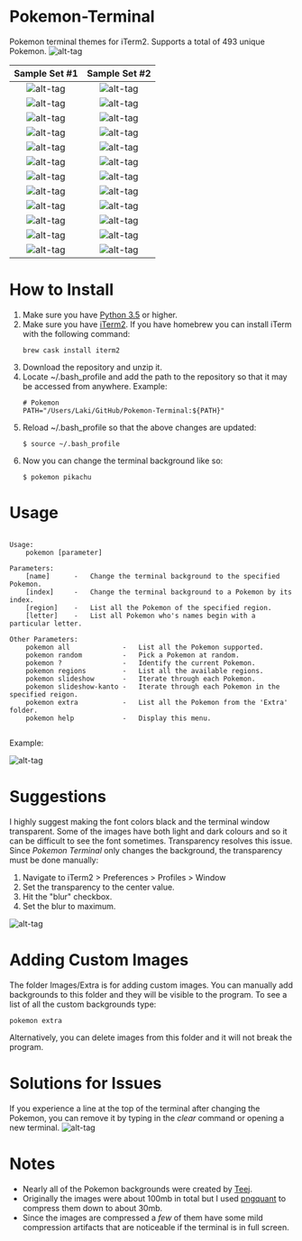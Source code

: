 # Pokemon-Terminal

Pokemon terminal themes for iTerm2. Supports a total of 493 unique Pokemon.
![alt-tag](Samples/pikachu.png)

Sample Set #1                    |  Sample Set #2
:-------------------------------:|:-------------------------------:
![alt-tag](Samples/bulbasaur.png)|  ![alt-tag](Samples/squirtle.png)
![alt-tag](Samples/charizard.png)|  ![alt-tag](Samples/eevee.png)
![alt-tag](Samples/clefairy.png) |  ![alt-tag](Samples/magikarp.png)
![alt-tag](Samples/machop.png)   |  ![alt-tag](Samples/slowpoke.png)
![alt-tag](Samples/muk.png)      |  ![alt-tag](Samples/porygon.png)
![alt-tag](Samples/chansey.png)  |  ![alt-tag](Samples/growlithe.png)
![alt-tag](Samples/scyther.png)  |  ![alt-tag](Samples/omanyte.png)
![alt-tag](Samples/corsola.png)  |  ![alt-tag](Samples/mewtwo.png)
![alt-tag](Samples/azumarill.png)|  ![alt-tag](Samples/snubbull.png)
![alt-tag](Samples/wobbuffet.png)|  ![alt-tag](Samples/tyranitar.png)
![alt-tag](Samples/lugia.png)    |  ![alt-tag](Samples/kyogre.png)
![alt-tag](Samples/rayquaza.png) |  ![alt-tag](Samples/deoxys.png)

# How to Install

1. Make sure you have [Python 3.5](https://www.python.org/downloads/mac-osx/) or higher.
2. Make sure you have [iTerm2](http://www.iterm2.com/downloads.html). If you have homebrew you can install iTerm with the following command:
    ```
    brew cask install iterm2
    ```
3. Download the repository and unzip it.
4. Locate ~/.bash_profile and add the path to the repository so that it may be accessed from anywhere. Example:
    ```
    # Pokemon
    PATH="/Users/Laki/GitHub/Pokemon-Terminal:${PATH}"
    ```
5. Reload ~/.bash_profile so that the above changes are updated:
    ```
    $ source ~/.bash_profile
    ```
6. Now you can change the terminal background like so:
    ```
    $ pokemon pikachu
    ```

# Usage

```

Usage:
    pokemon [parameter]

Parameters:
    [name]      -   Change the terminal background to the specified Pokemon.
    [index]     -   Change the terminal background to a Pokemon by its index.
    [region]    -   List all the Pokemon of the specified region.
    [letter]    -   List all Pokemon who's names begin with a particular letter.

Other Parameters:
    pokemon all             -   List all the Pokemon supported.
    pokemon random          -   Pick a Pokemon at random.
    pokemon ?               -   Identify the current Pokemon.
    pokemon regions         -   List all the available regions.
    pokemon slideshow       -   Iterate through each Pokemon.
    pokemon slideshow-kanto -   Iterate through each Pokemon in the specified reigon.
    pokemon extra           -   List all the Pokemon from the 'Extra' folder.
    pokemon help            -   Display this menu.
    
```

Example:

![alt-tag](Samples/usage.gif)

# Suggestions

I highly suggest making the font colors black and the terminal window transparent. Some of the images have both light and dark colours and so it can be difficult to see the font sometimes. Transparency resolves this issue. Since *Pokemon Terminal* only changes the background, the transparency must be done manually:

1. Navigate to iTerm2 > Preferences > Profiles > Window
2. Set the transparency to the center value.
3. Hit the "blur" checkbox.
4. Set the blur to maximum.

![alt-tag](Samples/transparency_setting.png)

# Adding Custom Images

The folder Images/Extra is for adding custom images. You can manually add backgrounds to this folder and they will be visible to the program. To see a list of all the custom backgrounds type:
```
pokemon extra
```
Alternatively, you can delete images from this folder and it will not break the program.

# Solutions for Issues

If you experience a line at the top of the terminal after changing the Pokemon, you can remove it by typing in the *clear* command or opening a new terminal.
![alt-tag](Samples/line.png)

# Notes

- Nearly all of the Pokemon backgrounds were created by [Teej](https://pldh.net/gallery/the493).
- Originally the images were about 100mb in total but I used [pngquant](https://pngquant.org/) to compress them down to about 30mb.
- Since the images are compressed a *few* of them have some mild compression artifacts that are noticeable if the terminal is in full screen.
